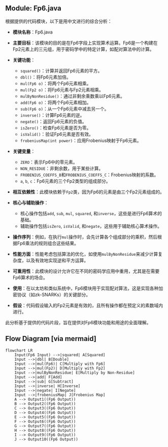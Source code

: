 ## Module: Fp6.java
根据提供的代码模块，以下是用中文进行的综合分析：

- **模块名称**：Fp6.java

- **主要目标**：该模块的目的是在Fp6字段上实现算术运算。Fp6是一个构建在Fp2元素上的三元组，用于密码学中的特定计算，如配对算法中的计算。

- **关键功能**：
  - `squared()`：计算并返回Fp6元素的平方。
  - `dbl()`：将Fp6元素加倍。
  - `mul(Fp6 o)`：将两个Fp6元素相乘。
  - `mul(Fp2 o)`：将Fp6元素与Fp2元素相乘。
  - `mulByNonResidue()`：通过非剩余乘数乘以Fp6元素。
  - `add(Fp6 o)`：将两个Fp6元素相加。
  - `sub(Fp6 o)`：从一个Fp6元素中减去另一个。
  - `inverse()`：计算Fp6元素的逆。
  - `negate()`：返回Fp6元素的负值。
  - `isZero()`：检查Fp6元素是否为零。
  - `isValid()`：验证Fp6元素是否有效。
  - `frobeniusMap(int power)`：应用Frobenius映射于Fp6元素。

- **关键变量**：
  - `ZERO`：表示Fp6中的零元素。
  - `NON_RESIDUE`：非剩余数，用于某些计算。
  - `FROBENIUS_COEFFS_B`和`FROBENIUS_COEFFS_C`：Frobenius映射的系数。
  - `a`, `b`, `c`：Fp6元素的三个Fp2类型的组成部分。

- **相互依赖性**：此模块依赖于`Fp2`类，因为Fp6的元素是由三个Fp2元素组成的。

- **核心与辅助操作**：
  - 核心操作包括`add`, `sub`, `mul`, `squared`, 和`inverse`，这些是进行Fp6算术的基础。
  - 辅助操作包括`isZero`, `isValid`, 和`negate`，这些用于辅助核心算术操作。

- **操作序列**：例如，在执行`mul`操作时，会先计算各个组成部分的乘积，然后根据Fp6乘法的规则组合这些结果。

- **性能方面**：性能考虑包括算法的优化，如使用`mulByNonResidue`来减少计算复杂度，以及有效地实现逆和平方运算。

- **可重用性**：此模块的设计允许它在不同的密码学应用中重用，尤其是在需要Fp6算术的场合。

- **使用**：在以太坊和类似系统中，Fp6模块用于实现配对算法，这是实现各种加密协议（如zk-SNARKs）的关键部分。

- **假设**：代码假设输入的Fp2元素是有效的，且所有操作都在预定义的素数域内进行。

此分析基于提供的代码片段，旨在提供对Fp6模块功能和用途的全面理解。
## Flow Diagram [via mermaid]
```mermaid
flowchart LR
    Input(Fp6 Input) -->|squared| A[Squared]
    Input -->|dbl| B[Double]
    Input -->|mul(Fp6)| C[Multiply with Fp6]
    Input -->|mul(Fp2)| D[Multiply with Fp2]
    Input -->|mulByNonResidue| E[Multiply by Non-Residue]
    Input -->|add| F[Add]
    Input -->|sub| G[Subtract]
    Input -->|inverse| H[Inverse]
    Input -->|negate| I[Negate]
    Input -->|frobeniusMap| J[Frobenius Map]
    A --> Output1((Fp6 Output))
    B --> Output2((Fp6 Output))
    C --> Output3((Fp6 Output))
    D --> Output4((Fp6 Output))
    E --> Output5((Fp6 Output))
    F --> Output6((Fp6 Output))
    G --> Output7((Fp6 Output))
    H --> Output8((Fp6 Output))
    I --> Output9((Fp6 Output))
    J --> Output10((Fp6 Output))
```
